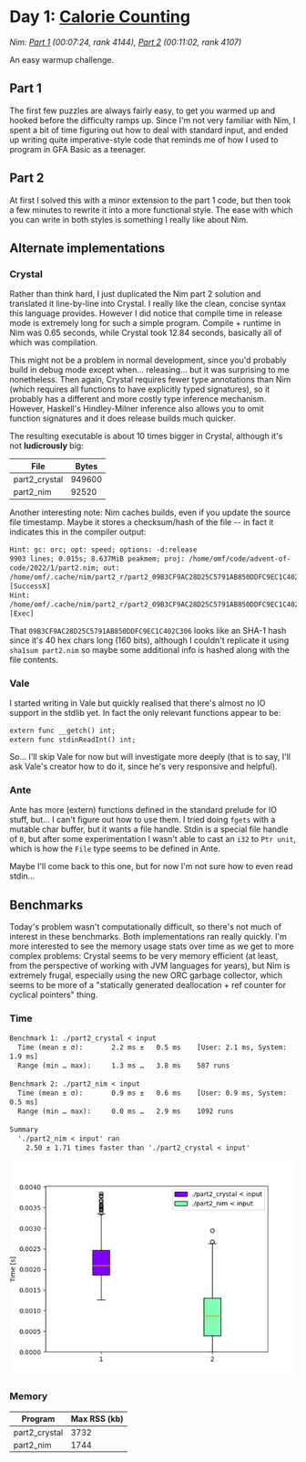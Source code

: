 # Day 1: [Calorie Counting](https://adventofcode.com/2022/day/1)
*Nim: [Part 1](https://github.com/DestyNova/advent_of_code_2022/blob/main/1/part1.nim) (00:07:24, rank 4144), [Part 2](https://github.com/DestyNova/advent_of_code_2022/blob/main/1/part2.nim) (00:11:02, rank 4107)*

An easy warmup challenge.

## Part 1

The first few puzzles are always fairly easy, to get you warmed up and hooked before the difficulty ramps up. Since I'm not very familiar with Nim, I spent a bit of time figuring out how to deal with standard input, and ended up writing quite imperative-style code that reminds me of how I used to program in GFA Basic as a teenager.

## Part 2

At first I solved this with a minor extension to the part 1 code, but then took a few minutes to rewrite it into a more functional style. The ease with which you can write in both styles is something I really like about Nim.

## Alternate implementations

### Crystal

Rather than think hard, I just duplicated the Nim part 2 solution and translated it line-by-line into Crystal. I really like the clean, concise syntax this language provides. However I did notice that compile time in release mode is extremely long for such a simple program. Compile + runtime in Nim was 0.65 seconds, while Crystal took 12.84 seconds, basically all of which was compilation.

This might not be a problem in normal development, since you'd probably build in debug mode except when... releasing... but it was surprising to me nonetheless. Then again, Crystal requires fewer type annotations than Nim (which requires all functions to have explicitly typed signatures), so it probably has a different and more costly type inference mechanism. However, Haskell's Hindley-Milner inference also allows you to omit function signatures and it does release builds much quicker.

The resulting executable is about 10 times bigger in Crystal, although it's not **ludicrously** big:

File | Bytes
---  | ---
part2_crystal | 949600
part2_nim | 92520

Another interesting note: Nim caches builds, even if you update the source file timestamp. Maybe it stores a checksum/hash of the file -- in fact it indicates this in the compiler output:

```
Hint: gc: orc; opt: speed; options: -d:release
9903 lines; 0.015s; 8.637MiB peakmem; proj: /home/omf/code/advent-of-code/2022/1/part2.nim; out: /home/omf/.cache/nim/part2_r/part2_09B3CF9AC28D25C5791AB850DDFC9EC1C402C306 [SuccessX]
Hint: /home/omf/.cache/nim/part2_r/part2_09B3CF9AC28D25C5791AB850DDFC9EC1C402C306  [Exec]
```

That `09B3CF9AC28D25C5791AB850DDFC9EC1C402C306` looks like an SHA-1 hash since it's 40 hex chars long (160 bits), although I couldn't replicate it using `sha1sum part2.nim` so maybe some additional info is hashed along with the file contents.

### Vale

I started writing in Vale but quickly realised that there's almost no IO support in the stdlib yet. In fact the only relevant functions appear to be:

```
extern func __getch() int;
extern func stdinReadInt() int;
```

So... I'll skip Vale for now but will investigate more deeply (that is to say, I'll ask Vale's creator how to do it, since he's very responsive and helpful).

### Ante

Ante has more (extern) functions defined in the standard prelude for IO stuff, but... I can't figure out how to use them. I tried doing `fgets` with a mutable char buffer, but it wants a file handle. Stdin is a special file handle of `0`, but after some experimentation I wasn't able to cast an `i32` to `Ptr unit`, which is how the `File` type seems to be defined in Ante.

Maybe I'll come back to this one, but for now I'm not sure how to even read stdin...

## Benchmarks

Today's problem wasn't computationally difficult, so there's not much of interest in these benchmarks. Both implementations ran really quickly. I'm more interested to see the memory usage stats over time as we get to more complex problems: Crystal seems to be very memory efficient (at least, from the perspective of working with JVM languages for years), but Nim is extremely frugal, especially using the new ORC garbage collector, which seems to be more of a "statically generated deallocation + ref counter for cyclical pointers" thing.

### Time

```
Benchmark 1: ./part2_crystal < input
  Time (mean ± σ):       2.2 ms ±   0.5 ms    [User: 2.1 ms, System: 1.9 ms]
  Range (min … max):     1.3 ms …   3.8 ms    587 runs

Benchmark 2: ./part2_nim < input
  Time (mean ± σ):       0.9 ms ±   0.6 ms    [User: 0.9 ms, System: 0.5 ms]
  Range (min … max):     0.0 ms …   2.9 ms    1092 runs

Summary
  './part2_nim < input' ran
    2.50 ± 1.71 times faster than './part2_crystal < input'
```

![Boxplot of runtime benchmark results](runtime.png)

### Memory

Program | Max RSS (kb)
---     | ---
part2_crystal | 3732
part2_nim | 1744
